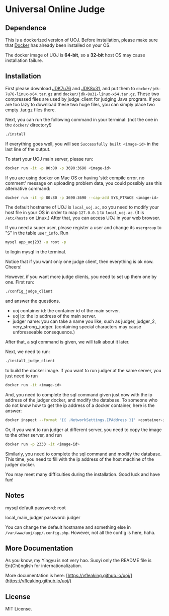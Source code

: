 # Universal Online Judge

## Dependence
This is a dockerized version of UOJ. Before installation, please make sure that [Docker](https://www.docker.com/) has already been installed on your OS.

The docker image of UOJ is **64-bit**, so a **32-bit** host OS may cause installation failure.

## Installation
First please download [JDK7u76](http://www.oracle.com/technetwork/java/javase/downloads/java-archive-downloads-javase7-521261.html#jdk-7u76-oth-JPR) and [JDK8u31](http://www.oracle.com/technetwork/java/javase/downloads/java-archive-javase8-2177648.html#jdk-8u31-oth-JPR), and put them to `docker/jdk-7u76-linux-x64.tar.gz` and `docker/jdk-8u31-linux-x64.tar.gz`. These two compressed files are used by judge\_client for judging Java program. If you are too lazy to download these two huge files, you can simply place two empty .tar.gz files there.

Next, you can run the following command in your terminal: (not the one in the `docker/` directory!)
```sh
./install
```
If everything goes well, you will see `Successfully built <image-id>` in the last line of the output.

To start your UOJ main server, please run:
```sh
docker run -it -p 80:80 -p 3690:3690 <image-id>
```
If you are using docker on Mac OS or having 'std: compile error. no comment' message on uploading problem data, you could possibly use this alternative command:
```sh
docker run -it -p 80:80 -p 3690:3690 --cap-add SYS_PTRACE <image-id>
```

The default hostname of UOJ is `local_uoj.ac`, so you need to modify your host file in your OS in order to map `127.0.0.1` to `local_uoj.ac`. (It is `/etc/hosts` on Linux.) After that, you can access UOJ in your web browser.

If you need a super user, please register a user and change its `usergroup` to "<samp>S</samp>" in the table `user_info`. Run
```sh
mysql app_uoj233 -u root -p
```
to login mysql in the terminal.

Notice that if you want only one judge client, then everything is ok now. Cheers!

However, if you want more judge clients, you need to set up them one by one. First run:
```sh
./config_judge_client
```
and answer the questions.

* uoj container id: the container id of the main server.
* uoj ip: the ip address of the main server.
* judger name: you can take a name you like, such as judger, judger\_2, very\_strong\_judger. (containing special characters may cause  unforeseeable consequence.)

After that, a sql command is given, we will talk about it later.

Next, we need to run:
```sh
./install_judge_client
```
to build the docker image. If you want to run judger at the same server, you just need to run
```sh
docker run -it <image-id>
```
And, you need to complete the sql command given just now with the ip address of the judger docker, and modify the database. To someone who do not know how to get the ip address of a docker container, here is the answer:
```sh
docker inspect --format '{{ .NetworkSettings.IPAddress }}' <container-id>
```

Or, if you want to run judger at different server, you need to copy the image to the other server, and run
```sh
docker run -p 2333 -it <image-id>
```
Similarly, you need to complete the sql command and modify the database. This time, you need to fill with the ip address of the host machine of the judger docker.

You may meet many difficulties during the installation. Good luck and have fun!

## Notes

mysql default password: root

local\_main\_judger password: judger

You can change the default hostname and something else in `/var/www/uoj/app/.config.php`. However, not all the config is here, haha.

## More Documentation
As you know, my Yingyu is not very hao. Suoyi only the README file is En(Chi)nglish for internationalization.

More documentation is here: [https://vfleaking.github.io/uoj/](https://vfleaking.github.io/uoj/)

## License
MIT License.
